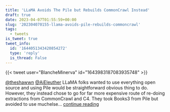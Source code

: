 ```yaml
---
title: 'LLaMA Avoids The Pile but Rebuilds CommonCrawl Instead'
draft: true
date: 2023-04-07T01:55:59+00:00
slug: '202304070155-llama-avoids-pile-rebuilds-commoncrawl'
tags:
  - tweets
is_tweet: true
tweet_info:
  id: '1644051343420854272'
  type: 'reply'
  is_thread: False
---
```




{{< tweet user="BlancheMinerva" id="1643983187083935748" >}}

[@theshawwn](https://x.com/theshawwn) [@AiEleuther](https://x.com/AiEleuther) LLaMA folks wanted to use everything open source and using Pile would be straightforward obvious thing to do. However, they instead chose to go for far more expensive route of re-doing extractions from CommonCrawl and C4. They took Books3 from Pile but avoided to use muchelse… [continue reading](https://x.com/sytelus/status/1644051343420854272)
